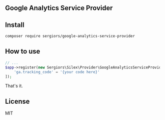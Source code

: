 Google Analytics Service Provider
---------------------------------

Install
-------
```bash
composer require sergiors/google-analytics-service-provider
```

How to use
----------

```php
// ...
$app->register(new Sergiors\Silex\Provider\GoogleAnalyticsServiceProvider(), [
    'ga.tracking_code' = '{your code here}'
]);
```

That's it.

License
-------
MIT

